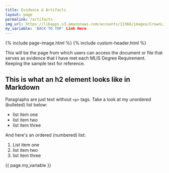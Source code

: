 ```yaml
---
title: Evidence & Artifacts
layout: page
permalink: /artifacts
img_url: https://libapps.s3.amazonaws.com/accounts/13366/images/CrownLibraryBanner5.jpg
my_variable: 'BACK TO TOP' Link Here
---
```

{% include page-image.html %}
{% include custom-header.html %}

This will be the page from which users can access the document or file that serves as evidence that I have met each MLIS Degree Requirement. Keeping the sample text for reference.

## This is what an h2 element looks like in Markdown

Paragraphs are just text without `<p>` tags. Take a look at my unordered (bulleted) list below:

- list item one
- list item two
- list item three

And here's an ordered (numbered) list:

1. List item one
1. list item two
1. list item three

{{ page.my_variable }}
